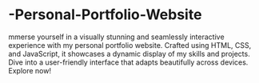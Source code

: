 # -Personal-Portfolio-Website
mmerse yourself in a visually stunning and seamlessly interactive experience with my personal portfolio website. Crafted using HTML, CSS, and JavaScript, it showcases a dynamic display of my skills and projects. Dive into a user-friendly interface that adapts beautifully across devices. Explore now!
